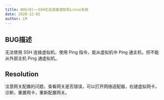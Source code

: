 ```yaml
---
title: BUG(8)——SSH无法连接虚拟机Linux系统
date: 2020-12-02
author: LM
---
```


## BUG描述

无法使用 SSH 连接虚拟机，使用 Ping 指令，能从虚拟机中 Ping 通主机，但不能从外部主机 Ping 通虚拟机。

## Resolution

注意网关配置的问题，查看网关是否错误，可以打开网络适配器，右键虚拟网卡，诊断，重置网卡，重新配置网关。

